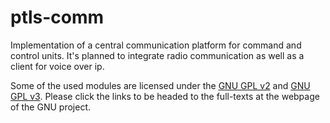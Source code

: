 # ptls-comm
Implementation of a central communication platform for command and control units. It's planned to integrate radio communication as well as a client for voice over ip.

Some of the used modules are licensed under the <a href="http://www.gnu.org/licenses/gpl-2.0.html">GNU GPL v2</a> and <a href="http://www.gnu.org/licenses/gpl-3.0.html">GNU GPL v3</a>. Please click the links to be headed to the full-texts at the webpage of the GNU project.